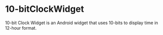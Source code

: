 # 10-bitClockWidget
10-bit Clock Widget is an Android widget that uses 10-bits to display time in 12-hour format.
